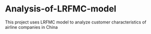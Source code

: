 # Analysis-of-LRFMC-model
This project uses LRFMC model to analyze customer characteristics of airline companies in China

